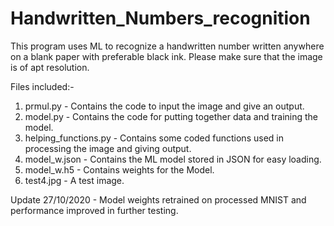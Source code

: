 # Handwritten_Numbers_recognition

This program uses ML to recognize a handwritten number written anywhere on a blank paper with preferable black ink. Please make sure that the image is of apt resolution.

Files included:-

1) prmul.py - Contains the code to input the image and give an output.
2) model.py - Contains the code for putting together data and training the model.
3) helping_functions.py - Contains some coded functions used in processing the image and giving output.
4) model_w.json - Contains the ML model stored in JSON for easy loading.
5) model_w.h5 - Contains weights for the Model.
6) test4.jpg - A test image.

Update 27/10/2020 - Model weights retrained on processed MNIST and performance improved in further testing.
